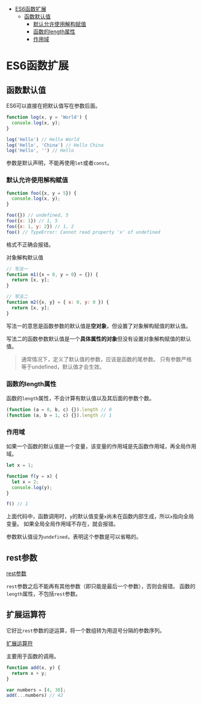 
<!-- toc orderedList:0 depthFrom:1 depthTo:6 -->

- [ES6函数扩展](#es6函数扩展)
	- [函数默认值](#函数默认值)
		- [默认允许使用解构赋值](#默认允许使用解构赋值)
		- [函数的length属性](#函数的length属性)
		- [作用域](#作用域)

<!-- tocstop -->

# ES6函数扩展

## 函数默认值

ES6可以直接在把默认值写在参数后面。

```js
function log(x, y = 'World') {
  console.log(x, y);
}

log('Hello') // Hello World
log('Hello', 'China') // Hello China
log('Hello', '') // Hello
```

参数是默认声明，不能再使用`let`或者`const`。

### 默认允许使用解构赋值

```js
function foo({x, y = 5}) {
  console.log(x, y);
}

foo({}) // undefined, 5
foo({x: 1}) // 1, 5
foo({x: 1, y: 2}) // 1, 2
foo() // TypeError: Cannot read property 'x' of undefined
```

格式不正确会报错。

对象解构默认值

```js
// 写法一
function m1({x = 0, y = 0} = {}) {
  return [x, y];
}

// 写法二
function m2({x, y} = { x: 0, y: 0 }) {
  return [x, y];
}
```

写法一的意思是函数参数的默认值是**空对象**，但设置了对象解构赋值的默认值。

写法二的函数参数默认值是一个**具体属性的对象**但没有设置对象解构赋值的默认值。

>通常情况下，定义了默认值的参数，应该是函数的尾参数。
>只有参数严格等于undefined，默认值才会生效。

### 函数的length属性

函数的`length`属性，不会计算有默认值以及其后面的参数个数。

```js
(function (a = 0, b, c) {}).length // 0
(function (a, b = 1, c) {}).length // 1
```

### 作用域

如果一个函数的默认值是一个变量，该变量的作用域是先函数作用域，再全局作用域。

```js
let x = 1;

function f(y = x) {
  let x = 2;
  console.log(y);
}

f() // 1
```

上面代码中，函数调用时，`y`的默认值变量`x`尚未在函数内部生成，所以`x`指向全局变量。
如果全局全局作用域不存在，就会报错。

参数默认值设为`undefined`，表明这个参数是可以省略的。

## rest参数

[rest参数](https://note.niefee.com/ECMAScript/ES6%E6%95%B0%E7%BB%84%E6%89%A9%E5%B1%95.html#rest运算符)

`rest`参数之后不能再有其他参数（即只能是最后一个参数），否则会报错。
函数的`length`属性，不包括`rest`参数。

## 扩展运算符

它好比`rest`参数的逆运算，将一个数组转为用逗号分隔的参数序列。

[扩展运算符](https://note.niefee.com/ECMAScript/ES6%E6%95%B0%E7%BB%84%E6%89%A9%E5%B1%95.html#扩展运算符)

主要用于函数的调用。

```js
function add(x, y) {
  return x + y;
}

var numbers = [4, 38];
add(...numbers) // 42
```
